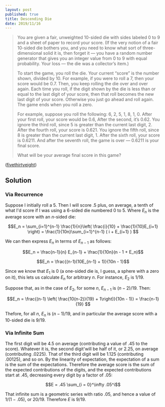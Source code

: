 ```yaml
---
layout: post
published: true
title: Descending Die
date: 2019/11/16
---
```



>You are given a fair, unweighted 10-sided die with sides labeled 0 to 9 and a sheet of paper to record your score. (If the very notion of a fair 10-sided die bothers you, and you need to know what sort of three-dimensional solid it is, then forget it — you have a random number generator that gives you an integer value from 0 to 9 with equal probability. Your loss — the die was a collector’s item.)
>
>To start the game, you roll the die. Your current “score” is the number shown, divided by 10. For example, if you were to roll a 7, then your score would be 0.7. Then, you keep rolling the die over and over again. Each time you roll, if the digit shown by the die is less than or equal to the last digit of your score, then that roll becomes the new last digit of your score. Otherwise you just go ahead and roll again. The game ends when you roll a zero.
>
>For example, suppose you roll the following: 6, 2, 5, 1, 8, 1, 0. After your first roll, your score would be 0.6, After the second, it’s 0.62. You ignore the third roll, since 5 is greater than the current last digit, 2. After the fourth roll, your score is 0.621. You ignore the fifth roll, since 8 is greater than the current last digit, 1. After the sixth roll, your score is 0.6211. And after the seventh roll, the game is over — 0.6211 is your final score.
>
>What will be your average final score in this game?

<!--more-->

([fivethirtyeight](https://fivethirtyeight.com/features/how-low-can-you-roll/))

## Solution

### Via Recurrence

Suppose I initially roll a $5$. Then I will score $.5$ plus, on average, a tenth of what I'd score if I was using a $6$-sided die numbered $0$ to $5$. Where $E_n$ is the average score with an $n$-sided die:

$$E_n = \sum_{i=1}^{n-1} \frac{1}{n}\left( \frac{i}{10} + \frac{1}{10}E_{i+1} \right)
= \frac{1}{10n}\sum_{i=1}^{n-1} ( i + E_{i+1} )
$$

We can then express $E_n$ in terms of $E_{n-1}$ as follows:

$$E_n =  \frac{n-1}{n} E_{n-1} + \frac{1}{10n}(n - 1 + E_n)$$

$$E_n = \frac{(n-1)(10E_{n-1} + 1)}{10n - 1}$$

Since we know that $E_1$ is $0$ (a one-sided die is, I guess, a sphere with a zero on it), this lets us calculate $E_n$ for arbitrary $n$. For instance, $E_2$ is $1/19$. 

Suppose that, as in the case of $E_2$, for some $n$, $E_{n-1}$ is $(n-2)/19$. Then:

$$E_n = \frac{(n-1) \left( \frac{10(n-2)}{19} + 1\right)}{10n - 1)}
= \frac{n-1}{19}
$$

Thefore, for all $n$, $E_n$ is $(n-1)/19$, and in particular the average score with a $10$-sided die is $9/19$.

### Via Infinite Sum

The first digit will be $4.5$ on average (contributing a value of $.45$ to the score). Whatever it is, the second digit'will be half of it, or $2.25$, on average (contributing $.0225$). That of the third digit will be $1.125$ (contributing $.00125$), and so on.  By the linearity of expectation, the expectation of a sum is the sum of the expectations.  Therefore the average score is the sum of the expected contributions of the digits, and the expected contributions start at $.45$, decreasing every digit by a factor of $.05$:

$$E = .45 \sum_{i = 0}^\infty .05^i$$

That infinite sum is a geometric series with ratio $.05$, and hence a value of $1/(1 - .05)$, or $20/19$. Therefore $E$ is $9/19$.

<br>